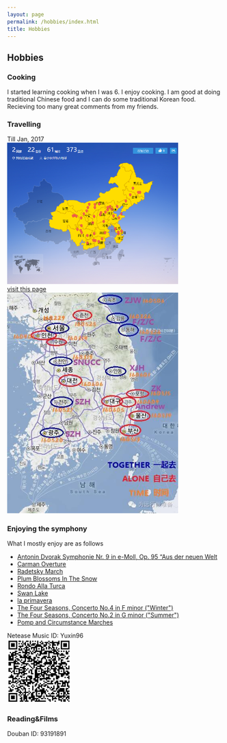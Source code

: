 ```yaml
---
layout: page
permalink: /hobbies/index.html
title: Hobbies
---
```


## Hobbies

### Cooking
I started learning cooking when I was 6. I enjoy cooking.  I am good at doing traditional Chinese food and I can do some traditional Korean food. Recieving too many great comments from my friends. 

### Travelling
Till Jan, 2017      
<img src="/images/zuji.png" class="floatpic" width="400">     
[visit this page](https://lvyou.baidu.com/user/footprint/edc70502df3b8bcf3c02bfd0)      
<img src="/images/zujikr.jpg" class="floatpic" width="400">

### Enjoying the symphony
What I mostly enjoy are as follows

* [Antonin Dvorak Symphonie Nr. 9 in e-Moll, Op. 95 “Aus der neuen Welt](http://music.163.com/#/m/song?id=2123727&userid=278895931)
* [Carman Overture](http://music.163.com/#/m/song?id=396827&userid=278895931)
* [Radetsky March](http://music.163.com/#/m/song?id=2986791&userid=278895931)
* [Plum Blossoms In The Snow](http://music.163.com/#/m/song?id=116366&userid=278895931)
* [Rondo Alla Turca](http://music.163.com/#/m/song?id=27511298&userid=278895931)
* [Swan Lake](http://music.163.com/#/m/song?id=396824&userid=278895931)
* [la primavera](http://music.163.com/#/m/song?id=26751545&userid=278895931)
* [The Four Seasons, Concerto No.4 in F minor ("Winter")](http://music.163.com/#/m/song?id=2123698&userid=278895931)
* [The Four Seasons, Concerto No.2 in G minor ("Summer")](http://music.163.com/#/m/song?id=2123708&userid=278895931)
* [Pomp and Circumstance Marches](http://music.163.com/#/m/song?id=33916310&userid=278895931)

Netease Music ID: Yuxin96      
<img src="/images/netease.jpg" class="floatpic" width="150" height="150">

### Reading&Films    
Douban ID: 93191891

